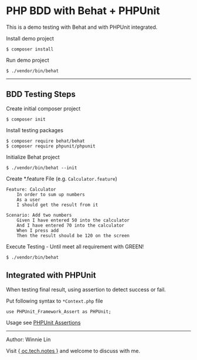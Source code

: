 # PHP BDD with Behat + PHPUnit

This is a demo testing with Behat and with PHPUnit integrated.

Install demo project

    $ composer install

Run demo project

    $ ./vendor/bin/behat

---

## BDD Testing Steps

Create initial composer project

    $ composer init

Install testing packages

    $ composer require behat/behat
    $ composer require phpunit/phpunit

Initialize Behat project

    $ ./vendor/bin/behat --init

Create *.feature File (e.g. `Calculator.feature`)

```
Feature: Calculator
    In order to sum up numbers
    As a user
    I should get the result from it

Scenario: Add two numbers
    Given I have entered 50 into the calculator
    And I have entered 70 into the calculator
    When I press add
    Then the result should be 120 on the screen
```

Execute Testing - Until meet all requirement with GREEN!

    $ ./vendor/bin/behat

## Integrated with PHPUnit

When testing final result, using assertion to detect success or fail.

Put following syntax to `*Context.php` file

    use PHPUnit_Framework_Assert as PHPUnit;

Usage see [PHPUnit Assertions](https://phpunit.de/manual/current/en/appendixes.assertions.html)

---

Author: Winnie Lin

Visit [{ oc.tech.notes }](https://devmanna.blogspot.com) and welcome to discuss with me.